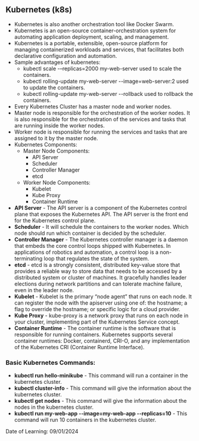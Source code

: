 ## Kubernetes (k8s)

- Kubernetes is also another orchestration tool like Docker Swarm.
- Kubernetes is an open-source container-orchestration system for automating application deployment, scaling, and management.
- Kubernetes is a portable, extensible, open-source platform for managing containerized workloads and services, that facilitates both declarative configuration and automation.
- Sample advantages of kubernetes:
    - kubectl scale -–replicas=2000 my-web-server used to scale the containers.
    - kubectl rolling-update my-web-server --image=web-server:2 used to update the containers.
    - kubectl rolling-update my-web-server --rollback used to rollback the containers.
- Every Kubernetes Cluster has a master node and worker nodes.
- Master node is responsible for the orchestration of the worker nodes. It is also responsible for the orchestration of the services and tasks that are running inside the worker nodes.
- Worker node is responsible for running the services and tasks that are assigned to it by the master node.
- Kubernetes Components:
    - Master Node Components:
        - API Server
        - Scheduler
        - Controller Manager
        - etcd
    - Worker Node Components:
        - Kubelet
        - Kube Proxy
        - Container Runtime
- **API Server** - The API server is a component of the Kubernetes control plane that exposes the Kubernetes API. The API server is the front end for the Kubernetes control plane.
- **Scheduler** - It will schedule the containers to the worker nodes. Which node should run which container is decided by the scheduler.
- **Controller Manager** - The Kubernetes controller manager is a daemon that embeds the core control loops shipped with Kubernetes. In applications of robotics and automation, a control loop is a non-terminating loop that regulates the state of the system.
- **etcd** - etcd is a strongly consistent, distributed key-value store that provides a reliable way to store data that needs to be accessed by a distributed system or cluster of machines. It gracefully handles leader elections during network partitions and can tolerate machine failure, even in the leader node.
- **Kubelet** - Kubelet is the primary “node agent” that runs on each node. It can register the node with the apiserver using one of: the hostname; a flag to override the hostname; or specific logic for a cloud provider.
- **Kube Proxy** - kube-proxy is a network proxy that runs on each node in your cluster, implementing part of the Kubernetes Service concept.
- **Container Runtime** - The container runtime is the software that is responsible for running containers. Kubernetes supports several container runtimes: Docker, containerd, CRI-O, and any implementation of the Kubernetes CRI (Container Runtime Interface).

### Basic Kubernetes Commands:

- **kubectl run hello-minikube** - This command will run a container in the kubernetes cluster.
- **kubectl cluster-info** - This command will give the information about the kubernetes cluster.
- **kubectl get nodes** - This command will give the information about the nodes in the kubernetes cluster.
- **kubectl run my-web-app --image=my-web-app --replicas=10** - This command will run 10 containers in the kubernetes cluster.

Date of Learning: 09/01/2024
